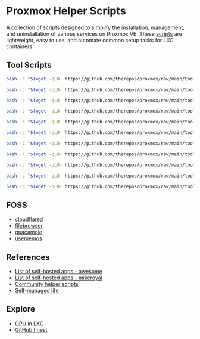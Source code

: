 # Proxmox Helper Scripts
A collection of scripts designed to simplify the installation, management, and uninstallation of various services on Proxmox VE. These [scripts] are lightweight, easy to use, and automate common setup tasks for LXC containers.

## Tool Scripts
```bash
bash -c "$(wget -qLO- https://github.com/therepos/proxmox/raw/main/tools/backupzfs.sh)"
```
```bash
bash -c "$(wget -qLO- https://github.com/therepos/proxmox/raw/main/tools/backupvm.sh)"
```
```bash
bash -c "$(wget -qLO- https://github.com/therepos/proxmox/raw/main/tools/formatdisk.sh)"
```
```bash
bash -c "$(wget -qLO- https://github.com/therepos/proxmox/raw/main/tools/fixlocale.sh)"
```
```bash
bash -c "$(wget -qLO- https://github.com/therepos/proxmox/raw/main/tools/getsysinfo.sh)"
```
```bash
bash -c "$(wget -qLO- https://github.com/therepos/proxmox/raw/main/tools/gpupassthrough.sh)"
```
```bash
bash -c "$(wget -qLO- https://github.com/therepos/proxmox/raw/main/tools/listworkloads.sh)"
```
```bash
bash -c "$(wget -qLO- https://github.com/therepos/proxmox/raw/main/tools/mountdrive.sh)"
```
```bash
bash -c "$(wget -qLO- https://github.com/therepos/proxmox/raw/main/tools/nonroot.sh)"
```
```bash
bash -c "$(wget -qLO- https://github.com/therepos/proxmox/raw/main/tools/uninstall-dockerc.sh)"
```
```bash
bash -c "$(wget -qLO- https://github.com/therepos/proxmox/raw/main/tools/uninstall-lxc.sh)"
```

## FOSS
- [cloudflared](https://tteck.github.io/Proxmox/#cloudflared-lxc)
- [filebrowser](https://tteck.github.io/Proxmox/#file-browser)
- [guacamole](https://github.com/itiligent/Easy-Guacamole-Installer)
- [usememos](https://github.com/usememos/memos)

## References
- [List of self-hosted apps - awesome](https://github.com/awesome-selfhosted/awesome-selfhosted)
- [List of self-hosted apps - mikeroyal](https://github.com/mikeroyal/Self-Hosting-Guide)
- [Community helper scripts](https://community-scripts.github.io/ProxmoxVE/scripts)
- [Self-managed life](https://wiki.futo.org/index.php/Introduction_to_a_Self_Managed_Life:_a_13_hour_%26_28_minute_presentation_by_FUTO_software)

## Explore
- [GPU in LXC](https://yomis.blog/nvidia-gpu-in-proxmox-lxc/)
- [GitHub finest](https://github.com/arbal/awesome-stars)

[scripts]: page-apps.md
